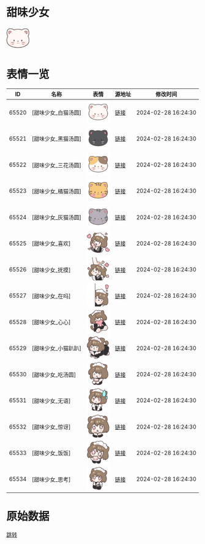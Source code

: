# 甜味少女

<img src="./cover.png" height="60" alt="cover" />

# 表情一览

|ID|名称|表情|源地址|修改时间|
|----|----|----|----|----|
|65520|[甜味少女_白猫汤圆]|<img src="./pic/065520_%5B甜味少女_白猫汤圆%5D.png" height="60" alt="白猫汤圆"/>|[链接](https://i0.hdslb.com/bfs/garb/f86a87e7be1b338375c3866b01caa8fdf0660130.png)|2024-02-28 16:24:30|
|65521|[甜味少女_黑猫汤圆]|<img src="./pic/065521_%5B甜味少女_黑猫汤圆%5D.png" height="60" alt="黑猫汤圆"/>|[链接](https://i0.hdslb.com/bfs/garb/cf1dc5a1d0986e8abc7ce1856b3880fa6848ad5f.png)|2024-02-28 16:24:30|
|65522|[甜味少女_三花汤圆]|<img src="./pic/065522_%5B甜味少女_三花汤圆%5D.png" height="60" alt="三花汤圆"/>|[链接](https://i0.hdslb.com/bfs/garb/0afe734b9f85ab175df1a1bea721bdbc41e275b5.png)|2024-02-28 16:24:30|
|65523|[甜味少女_橘猫汤圆]|<img src="./pic/065523_%5B甜味少女_橘猫汤圆%5D.png" height="60" alt="橘猫汤圆"/>|[链接](https://i0.hdslb.com/bfs/garb/28df0de1582d4b3f65a6cdefd3367777e65e19c3.png)|2024-02-28 16:24:30|
|65524|[甜味少女_灰猫汤圆]|<img src="./pic/065524_%5B甜味少女_灰猫汤圆%5D.png" height="60" alt="灰猫汤圆"/>|[链接](https://i0.hdslb.com/bfs/garb/d4b667f46454d89a3115a32276dbe06232d4228c.png)|2024-02-28 16:24:30|
|65525|[甜味少女_喜欢]|<img src="./pic/065525_%5B甜味少女_喜欢%5D.png" height="60" alt="喜欢"/>|[链接](https://i0.hdslb.com/bfs/garb/b54d73136b792b175f74ec00a6107bd5ed5bca0e.png)|2024-02-28 16:24:30|
|65526|[甜味少女_抚摸]|<img src="./pic/065526_%5B甜味少女_抚摸%5D.png" height="60" alt="抚摸"/>|[链接](https://i0.hdslb.com/bfs/garb/f3cd1ca96899c5a50e0199d5474d9f8d5d4cdf34.png)|2024-02-28 16:24:30|
|65527|[甜味少女_在吗]|<img src="./pic/065527_%5B甜味少女_在吗%5D.png" height="60" alt="在吗"/>|[链接](https://i0.hdslb.com/bfs/garb/3bb32ee9b16a2e20b737f300b721718cee9ee77f.png)|2024-02-28 16:24:30|
|65528|[甜味少女_心心]|<img src="./pic/065528_%5B甜味少女_心心%5D.png" height="60" alt="心心"/>|[链接](https://i0.hdslb.com/bfs/garb/4f4cb00fe3d6820ef99b823f86011e9ed774a30c.png)|2024-02-28 16:24:30|
|65529|[甜味少女_小猫趴趴]|<img src="./pic/065529_%5B甜味少女_小猫趴趴%5D.png" height="60" alt="小猫趴趴"/>|[链接](https://i0.hdslb.com/bfs/garb/69f3b6970dd5511860601d0f99bc6c0e9dcfe409.png)|2024-02-28 16:24:30|
|65530|[甜味少女_吃汤圆]|<img src="./pic/065530_%5B甜味少女_吃汤圆%5D.png" height="60" alt="吃汤圆"/>|[链接](https://i0.hdslb.com/bfs/garb/9d54638d9a492f5db40c6a3425793b5dbb763154.png)|2024-02-28 16:24:30|
|65531|[甜味少女_无语]|<img src="./pic/065531_%5B甜味少女_无语%5D.png" height="60" alt="无语"/>|[链接](https://i0.hdslb.com/bfs/garb/126278e63743c89deb6f30c1b88e19a4311c2f85.png)|2024-02-28 16:24:30|
|65532|[甜味少女_惊讶]|<img src="./pic/065532_%5B甜味少女_惊讶%5D.png" height="60" alt="惊讶"/>|[链接](https://i0.hdslb.com/bfs/garb/52c581f45e0ab2ac7ab64d3852c5c4bdbe4ebef1.png)|2024-02-28 16:24:30|
|65533|[甜味少女_饭饭]|<img src="./pic/065533_%5B甜味少女_饭饭%5D.png" height="60" alt="饭饭"/>|[链接](https://i0.hdslb.com/bfs/garb/771a0958e88105013c7c3be6cb11080e10de9391.png)|2024-02-28 16:24:30|
|65534|[甜味少女_思考]|<img src="./pic/065534_%5B甜味少女_思考%5D.png" height="60" alt="思考"/>|[链接](https://i0.hdslb.com/bfs/garb/89531ce0fa26edf169e00110456cc28be951f207.png)|2024-02-28 16:24:30|

# 原始数据

[跳转](./raw.json)

